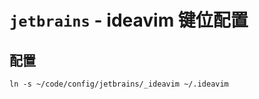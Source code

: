 # `jetbrains` - ideavim 键位配置

## 配置

```shell
ln -s ~/code/config/jetbrains/_ideavim ~/.ideavim
```
